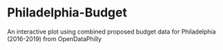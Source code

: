 # Philadelphia-Budget
An interactive plot using combined proposed budget data for Philadelphia (2016-2019) from OpenDataPhilly
